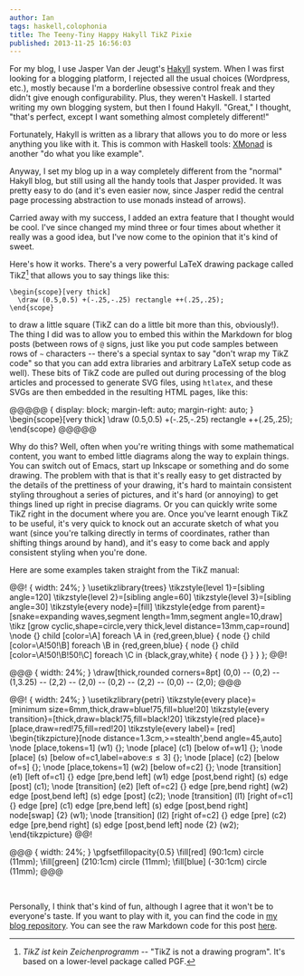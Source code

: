 ```yaml
---
author: Ian
tags: haskell,colophonia
title: The Teeny-Tiny Happy Hakyll TikZ Pixie
published: 2013-11-25 16:56:03
---
```


For my blog, I use Jasper Van der Jeugt's
[Hakyll](http://jaspervdj.be/hakyll/) system.  When I was first
looking for a blogging platform, I rejected all the usual choices
(Wordpress, etc.), mostly because I'm a borderline obsessive control
freak and they didn't give enough configurability.  Plus, they weren't
Haskell.  I started writing my own blogging system, but then I found
Hakyll.  "Great," I thought, "that's perfect, except I want something
almost completely different!"

Fortunately, Hakyll is written as a library that allows you to do more
or less anything you like with it.  This is common with Haskell tools:
[XMonad](http://xmonad.org/) is another "do what you like example".

Anyway, I set my blog up in a way completely different from the
"normal" Hakyll blog, but still using all the handy tools that Jasper
provided.  It was pretty easy to do (and it's even easier now, since
Jasper redid the central page processing abstraction to use monads
instead of arrows).

Carried away with my success, I added an extra feature that I thought
would be cool.  I've since changed my mind three or four times about
whether it really was a good idea, but I've now come to the opinion
that it's kind of sweet.

Here's how it works.  There's a very powerful LaTeX drawing package
called TikZ[^1] that allows you to say things like this:

~~~~ {.latex}
\begin{scope}[very thick]
  \draw (0.5,0.5) +(-.25,-.25) rectangle ++(.25,.25);
\end{scope}
~~~~

to draw a little square (TikZ can do a little bit more than this,
obviously!).  The thing I did was to allow you to embed this within
the Markdown for blog posts (between rows of `@` signs, just like you
put code samples between rows of `~` characters -- there's a special
syntax to say "don't wrap my TikZ code" so that you can add extra
libraries and arbitrary LaTeX setup code as well).  These bits of TikZ
code are pulled out during processing of the blog articles and
processed to generate SVG files, using `htlatex`, and these SVGs are
then embedded in the resulting HTML pages, like this:

@@@@@ { display: block; margin-left: auto; margin-right: auto; }
\begin{scope}[very thick]
  \draw (0.5,0.5) +(-.25,-.25) rectangle ++(.25,.25);
\end{scope}
@@@@@
<br>

Why do this?  Well, often when you're writing things with some
mathematical content, you want to embed little diagrams along the way
to explain things.  You can switch out of Emacs, start up Inkscape or
something and do some drawing.  The problem with that is that it's
really easy to get distracted by the details of the prettiness of your
drawing, it's hard to maintain consistent styling throughout a series
of pictures, and it's hard (or annoying) to get things lined up right
in precise diagrams.  Or you can quickly write some TikZ right in the
document where you are.  Once you've learnt enough TikZ to be useful,
it's very quick to knock out an accurate sketch of what you want
(since you're talking directly in terms of coordinates, rather than
shifting things around by hand), and it's easy to come back and apply
consistent styling when you're done.

Here are some examples taken straight from the TikZ manual:

<div style="width: 100%">
@@! { width: 24%; }
\usetikzlibrary{trees}
\tikzstyle{level 1}=[sibling angle=120]
\tikzstyle{level 2}=[sibling angle=60]
\tikzstyle{level 3}=[sibling angle=30]
\tikzstyle{every node}=[fill]
\tikzstyle{edge from parent}=[snake=expanding waves,segment length=1mm,segment angle=10,draw]
\tikz [grow cyclic,shape=circle,very thick,level distance=13mm,cap=round]
  \node {} child [color=\A] foreach \A in {red,green,blue}
    { node {} child [color=\A!50!\B] foreach \B in {red,green,blue}
      { node {} child [color=\A!50!\B!50!\C] foreach \C in {black,gray,white}
        { node {} }
      }
    };
@@!

@@@ { width: 24%; }
\draw[thick,rounded corners=8pt]
(0,0) -- (0,2) -- (1,3.25) -- (2,2) -- (2,0) -- (0,2) -- (2,2) -- (0,0) -- (2,0);
@@@

@@! { width: 24%; }
\usetikzlibrary{petri}
\tikzstyle{every place}= [minimum size=6mm,thick,draw=blue!75,fill=blue!20]
\tikzstyle{every transition}=[thick,draw=black!75,fill=black!20]
\tikzstyle{red place}= [place,draw=red!75,fill=red!20]
\tikzstyle{every label}= [red]
\begin{tikzpicture}[node distance=1.3cm,>=stealth',bend angle=45,auto]
  \node [place,tokens=1] (w1) {};
  \node [place] (c1) [below of=w1] {};
  \node [place] (s) [below of=c1,label=above:$s\le 3$] {};
  \node [place] (c2) [below of=s] {};
  \node [place,tokens=1] (w2) [below of=c2] {};
  \node [transition] (e1) [left of=c1] {}
  edge [pre,bend left] (w1)
  edge [post,bend right] (s)
  edge [post] (c1);
  \node [transition] (e2) [left of=c2] {}
  edge [pre,bend right] (w2)
  edge [post,bend left] (s)
  edge [post] (c2);
  \node [transition] (l1) [right of=c1] {}
  edge [pre] (c1)
  edge [pre,bend left] (s)
  edge [post,bend right] node[swap] {2} (w1);
  \node [transition] (l2) [right of=c2] {}
  edge [pre] (c2)
  edge [pre,bend right] (s)
  edge [post,bend left] node {2} (w2);
\end{tikzpicture}
@@!

@@@ { width: 24%; }
\pgfsetfillopacity{0.5}
\fill[red] (90:1cm) circle (11mm);
\fill[green] (210:1cm) circle (11mm);
\fill[blue] (-30:1cm) circle (11mm);
@@@
</div>

<br>

Personally, I think that's kind of fun, although I agree that it won't
be to everyone's taste.  If you want to play with it, you can find the
code in [my blog repository](https://github.com/ian-ross/blog).  You
can see the raw Markdown code for this post [here](https://raw.github.com/ian-ross/blog/master/posts/2013/11/25/the-teeny-tiny-happy-hakyll-tikz-pixie.markdown).

[^1]: *TikZ ist kein Zeichenprogramm* -- "TikZ is not a drawing
      program".  It's based on a lower-level package called PGF.
